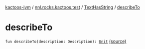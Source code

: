 [kactoos-jvm](../../index.md) / [nnl.rocks.kactoos.test](../index.md) / [TextHasString](index.md) / [describeTo](./describe-to.md)

# describeTo

`fun describeTo(description: Description): `[`Unit`](https://kotlinlang.org/api/latest/jvm/stdlib/kotlin/-unit/index.html) [(source)](https://github.com/neonailol/kactoos/blob/master/kactoos-jvm/src/main/kotlin/nnl/rocks/kactoos/test/TextHasString.kt#L28)